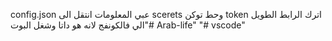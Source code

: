 config.json عبي المعلومات
انتقل الى scerets وحط توكن
token
اترك الرابط الطويل الي فالكونفج لانه هو داتا
وشغل البوت"# Arab-life" 
"# vscode" 
